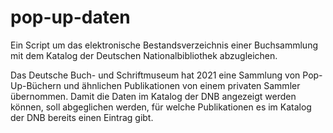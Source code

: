 # pop-up-daten
Ein Script um das elektronische Bestandsverzeichnis einer Buchsammlung mit dem Katalog der Deutschen Nationalbibliothek abzugleichen.

Das Deutsche Buch- und Schriftmuseum hat 2021 eine Sammlung von Pop-Up-Büchern und ähnlichen Publikationen von einem privaten Sammler übernommen. Damit die Daten im Katalog der DNB angezeigt werden können, soll abgeglichen werden, für welche Publikationen es im Katalog der DNB bereits einen Eintrag gibt.
